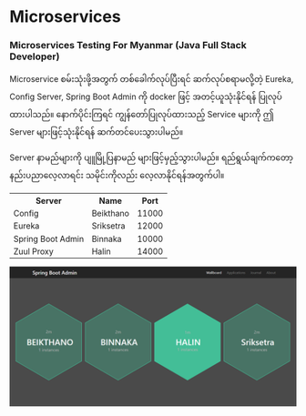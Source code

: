 # Microservices
### Microservices Testing For Myanmar (Java Full Stack Developer)

Microservice စမ်းသုံးဖို့အတွက် တစ်ခေါက်လုပ်ပြီးရင် ဆက်လုပ်စရာမလို့တဲ့ Eureka, Config Server, Spring Boot Admin ကို docker ဖြင့် အတင့်ယူသုံးနိုင်ရန် ပြုလုပ်ထားပါသည်။  နောက်ပိုင်းကြရင် ကျွန်တော်ပြုလုပ်ထားသည့် Service များကို ဤ Server များဖြင့်သုံးနိုင်ရန် ဆက်တင်ပေးသွားပါမည်။

Server နာမည်များကို ပျူမြို့ပြနာမည် များဖြင့်မှည့်သွားပါမည်။ ရည်ရွယ်ချက်ကတော့ နည်းပညာလေ့လာရင်း သမိုင်းကိုလည်း လေ့လာနိုင်ရန်အတွက်ပါ။

<table>
    <tr>
        <th>Server</td>
        <th>Name</td>
        <th>Port</td>
    </tr>
    <tr>
        <td>Config</td>
        <td>Beikthano</td>
        <td>11000</td>
    </tr>
    <tr>
        <td>Eureka</td>
        <td>Sriksetra</td>
        <td>12000</td>
    </tr>
    <tr>
        <td>Spring Boot Admin</td>
        <td>Binnaka</td>
        <td>10000</td>
    </tr>
    <tr>
        <td>Zuul Proxy</td>
        <td>Halin</td>
        <td>14000</td>
    </tr>
</table>

![](pic/homepage.png)
